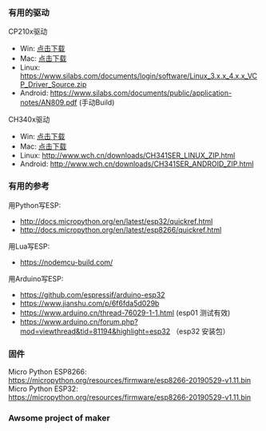 ### 有用的驱动

CP210x驱动
 - Win: [点击下载](https://github.com/TronCool/Awsome-Maker/raw/master/CP210x_Universal_Windows_Driver.zip)
 - Mac: [点击下载](https://github.com/TronCool/Awsome-Maker/raw/master/Mac_OSX_VCP_Driver.zip)
 - Linux: https://www.silabs.com/documents/login/software/Linux_3.x.x_4.x.x_VCP_Driver_Source.zip
 - Android: https://www.silabs.com/documents/public/application-notes/AN809.pdf (手动Build)

CH340x驱动
 - Win: [点击下载](https://github.com/TronCool/Awsome-Maker/raw/master/CH341SER.ZIP)
 - Mac: [点击下载](https://github.com/TronCool/Awsome-Maker/raw/master/CH341SER_MAC.ZIP)
 - Linux: http://www.wch.cn/downloads/CH341SER_LINUX_ZIP.html
 - Android: http://www.wch.cn/downloads/CH341SER_ANDROID_ZIP.html

### 有用的参考
用Python写ESP:
 - http://docs.micropython.org/en/latest/esp32/quickref.html
 - http://docs.micropython.org/en/latest/esp8266/quickref.html

用Lua写ESP:
 - https://nodemcu-build.com/

用Arduino写ESP:
 - https://github.com/espressif/arduino-esp32
 - https://www.jianshu.com/p/6f6fda5d029b
 - https://www.arduino.cn/thread-76029-1-1.html (esp01 测试有效)
 - https://www.arduino.cn/forum.php?mod=viewthread&tid=81194&highlight=esp32 （esp32 安装包）

### 固件
Micro Python ESP8266: https://micropython.org/resources/firmware/esp8266-20190529-v1.11.bin
Micro Python ESP32: https://micropython.org/resources/firmware/esp8266-20190529-v1.11.bin
### Awsome project of maker
